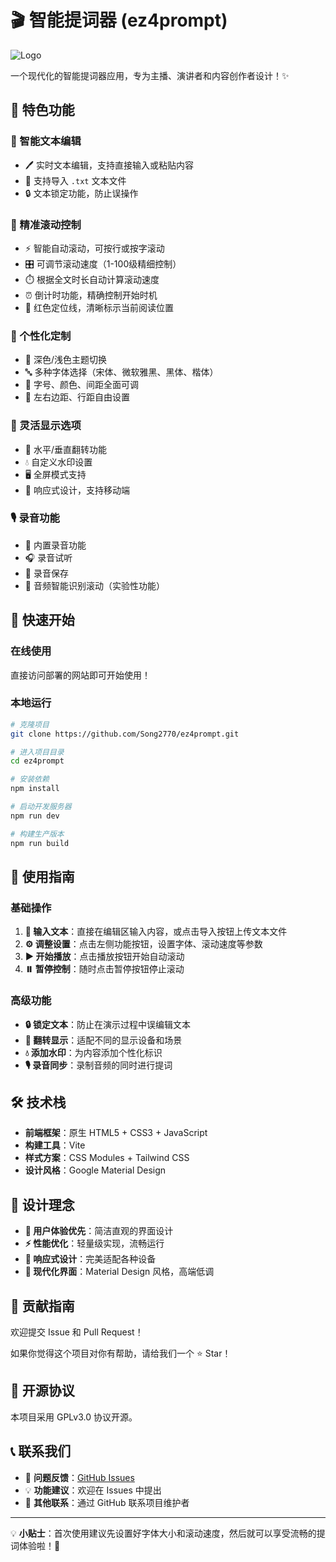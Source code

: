 # 🎬 智能提词器 (ez4prompt)

![Logo](readme.src/icon.ico)

一个现代化的智能提词器应用，专为主播、演讲者和内容创作者设计！✨

## 🌟 特色功能

### 📝 智能文本编辑
- 🖊️ 实时文本编辑，支持直接输入或粘贴内容
- 📁 支持导入 `.txt` 文本文件
- 🔒 文本锁定功能，防止误操作

### 🎯 精准滚动控制
- ⚡ 智能自动滚动，可按行或按字滚动
- 🎛️ 可调节滚动速度（1-100级精细控制）
- ⏱️ 根据全文时长自动计算滚动速度
- ⏰ 倒计时功能，精确控制开始时机
- 📍 红色定位线，清晰标示当前阅读位置

### 🎨 个性化定制
- 🌙 深色/浅色主题切换
- 🔤 多种字体选择（宋体、微软雅黑、黑体、楷体）
- 📏 字号、颜色、间距全面可调
- 📐 左右边距、行距自由设置

### 🔄 灵活显示选项
- 🔀 水平/垂直翻转功能
- 💧 自定义水印设置
- 🖥️ 全屏模式支持
- 📱 响应式设计，支持移动端

### 🎙️ 录音功能
- 🎵 内置录音功能
- 🎧 录音试听
- 💾 录音保存
- 🔄 音频智能识别滚动（实验性功能）

## 🚀 快速开始

### 在线使用
直接访问部署的网站即可开始使用！

### 本地运行
```bash
# 克隆项目
git clone https://github.com/Song2770/ez4prompt.git

# 进入项目目录
cd ez4prompt

# 安装依赖
npm install

# 启动开发服务器
npm run dev

# 构建生产版本
npm run build
```

## 🎯 使用指南

### 基础操作
1. **📝 输入文本**：直接在编辑区输入内容，或点击导入按钮上传文本文件
2. **⚙️ 调整设置**：点击左侧功能按钮，设置字体、滚动速度等参数
3. **▶️ 开始播放**：点击播放按钮开始自动滚动
4. **⏸️ 暂停控制**：随时点击暂停按钮停止滚动

### 高级功能
- **🔒 锁定文本**：防止在演示过程中误编辑文本
- **🔄 翻转显示**：适配不同的显示设备和场景
- **💧 添加水印**：为内容添加个性化标识
- **🎙️ 录音同步**：录制音频的同时进行提词

## 🛠️ 技术栈

- **前端框架**：原生 HTML5 + CSS3 + JavaScript
- **构建工具**：Vite
- **样式方案**：CSS Modules + Tailwind CSS
- **设计风格**：Google Material Design

## 🎨 设计理念

- **🎯 用户体验优先**：简洁直观的界面设计
- **⚡ 性能优化**：轻量级实现，流畅运行
- **📱 响应式设计**：完美适配各种设备
- **🎨 现代化界面**：Material Design 风格，高端低调

## 🤝 贡献指南

欢迎提交 Issue 和 Pull Request！

如果你觉得这个项目对你有帮助，请给我们一个 ⭐ Star！

## 📄 开源协议

本项目采用 GPLv3.0 协议开源。

## 📞 联系我们

- 🐛 **问题反馈**：[GitHub Issues](https://github.com/Song2770/ez4prompt/issues)
- 💡 **功能建议**：欢迎在 Issues 中提出
- 📧 **其他联系**：通过 GitHub 联系项目维护者

---

💡 **小贴士**：首次使用建议先设置好字体大小和滚动速度，然后就可以享受流畅的提词体验啦！🎉
